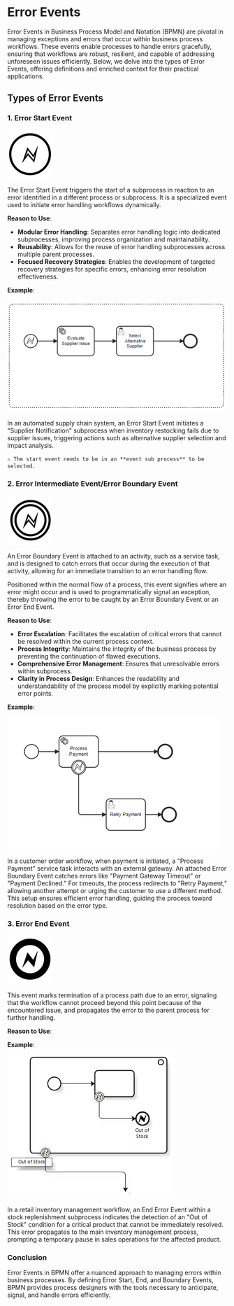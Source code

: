 # Error Events

Error Events in Business Process Model and Notation (BPMN) are pivotal in managing exceptions and errors that occur within business process workflows. These events enable processes to handle errors gracefully, ensuring that workflows are robust, resilient, and capable of addressing unforeseen issues efficiently.
 Below, we delve into the types of Error Events, offering definitions and enriched context for their practical applications.

## Types of Error Events

### 1. Error Start Event

![Error Start Event](images/error-events1.png)

The Error Start Event triggers the start of a subprocess in reaction to an error identified in a different process or subprocess. It is a specialized event used to initiate error handling workflows dynamically.

**Reason to Use**: 
- **Modular Error Handling**: Separates error handling logic into dedicated subprocesses, improving process organization and maintainability.
- **Reusability**: Allows for the reuse of error handling subprocesses across multiple parent processes.
- **Focused Recovery Strategies**: Enables the development of targeted recovery strategies for specific errors, enhancing error resolution effectiveness.

**Example**: 

![](images/Start_event_error_example.png)

In an automated supply chain system, an Error Start Event initiates a "Supplier Notification" subprocess when inventory restocking fails due to supplier issues, triggering actions such as alternative supplier selection and impact analysis.

```{admonition} Note
⚠ The start event needs to be in an **event sub process** to be selected.
``` 

### 2. Error Intermediate Event/Error Boundary Event
![Error intermediate Event](images/error_intermediate_event.png)

An Error Boundary Event is attached to an activity, such as a service task, and is designed to catch errors that occur during the execution of that activity, allowing for an immediate transition to an error handling flow.

Positioned within the normal flow of a process, this event signifies where an error might occur and is used to programmatically signal an exception, thereby throwing the error to be caught by an Error Boundary Event or an Error End Event.

**Reason to Use**: 
  - **Error Escalation**: Facilitates the escalation of critical errors that cannot be resolved within the current process context.
  - **Process Integrity**: Maintains the integrity of the business process by preventing the continuation of flawed executions.
  - **Comprehensive Error Management**: Ensures that unresolvable errors within subprocess.
  - **Clarity in Process Design**: Enhances the readability and understandability of the process model by explicitly marking potential error points.

**Example**: 

![Error Boundary Event Error Event](images/error_boundary_event.png)

In a customer order workflow, when payment is initiated, a "Process Payment" service task interacts with an external gateway. An attached Error Boundary Event catches errors like "Payment Gateway Timeout" or "Payment Declined." For timeouts, the process redirects to "Retry Payment," allowing another attempt or urging the customer to use a different method. This setup ensures efficient error handling, guiding the process toward resolution based on the error type.



### 3. Error End Event

![Error End Event](images/error_end_event.png)

This event marks termination of a process path due to an error, signaling that the workflow cannot proceed beyond this point because of the encountered issue, and propagates the error to the parent process for further handling.

**Reason to Use**: 


**Example**: 

![Error End Event](images/ErrorEndEventExample.png)

In a retail inventory management workflow, an End Error Event within a stock replenishment subprocess indicates the detection of an "Out of Stock" condition for a critical product that cannot be immediately resolved. This error propagates to the main inventory management process, prompting a temporary pause in sales operations for the affected product.

### Conclusion

Error Events in BPMN offer a nuanced approach to managing errors within business processes. By defining Error Start, End, and Boundary Events, BPMN provides process designers with the tools necessary to anticipate, signal, and handle errors efficiently.
